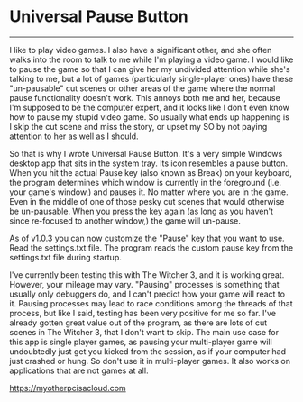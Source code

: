 # Universal Pause Button
------------------------

I like to play video games.  I also have a significant other, and she often walks into the room to talk to me while I'm playing a video game.  I would like to pause the game so that I can give her my undivided attention while she's talking to me, but a lot of games (particularly single-player ones) have these "un-pausable" cut scenes or other areas of the game where the normal pause functionality doesn't work.  This annoys both me and her, because I'm supposed to be the computer expert, and it looks like I don't even know how to pause my stupid video game.  So usually what ends up happening is I skip the cut scene and miss the story, or upset my SO by not paying attention to her as well as I should.

So that is why I wrote Universal Pause Button. It's a very simple Windows desktop app that sits in the system tray. Its icon resembles a pause button.  When you hit the actual Pause key (also known as Break) on your keyboard, the program determines which window is currently in the foreground (i.e. your game's window,) and pauses it.  No matter where you are in the game. Even in the middle of one of those pesky cut scenes that would otherwise be un-pausable.  When you press the key again (as long as you haven't since re-focused to another window,) the game will un-pause.

As of v1.0.3 you can now customize the "Pause" key that you want to use. Read the settings.txt file. The program reads the custom pause key from the settings.txt file during startup.

I've currently been testing this with The Witcher 3, and it is working great.  However, your mileage may vary. "Pausing" processes is something that usually only debuggers do, and I can't predict how your game will react to it.  Pausing processes may lead to race conditions among the threads of that process, but like I said, testing has been very positive for me so far.  I've already gotten great value out of the program, as there are lots of cut scenes in The Witcher 3, that I don't want to skip. The main use case for this app is single player games, as pausing your multi-player game will undoubtedly just get you kicked from the session, as if your computer had just crashed or hung. So don't use it in multi-player games.  It also works on applications that are not games at all.

https://myotherpcisacloud.com